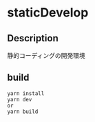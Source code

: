 # staticDevelop

## Description
静的コーディングの開発環境  

## build
```
yarn install
yarn dev
or
yarn build
```